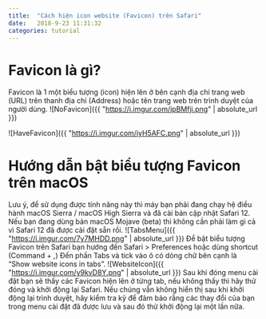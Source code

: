 ```yaml
---
title:  "Cách hiện icon website (Favicon) trên Safari"
date:   2018-9-23 11:31:32
categories: tutorial
---
```

# Favicon là gì?
Favicon là 1 một  biểu tượng (icon) hiện lên ở bên cạnh địa chỉ trang web (URL) trên thanh địa chỉ (Address) hoặc tên trang web trên trình duyệt của người dùng.
![NoFavicon]({{ "https://i.imgur.com/jpBMfji.png" | absolute_url }})

![HaveFavicon]({{ "https://i.imgur.com/iyH5AFC.png" | absolute_url }})
# Hướng dẫn bật biểu tượng Favicon trên macOS
Lưu ý, để sử dụng được tính năng này thì máy bạn phải đang chạy hệ điều hành macOS Sierra / macOS High Sierra và đã cài bản cập nhật Safari 12. Nếu bạn đang dùng bản macOS Mojave (beta)
thì
không cần phải làm gì cả vì Safari 12 đã được cài đặt sẵn rồi.
![TabsMenu]({{ "https://i.imgur.com/7y7MHDD.png" | absolute_url }})
Để bật biểu tượng Favicon trên Safari bạn hướng đến
Safari  > Preferences hoặc dùng shortcut  (Command + ,)
Đến phần Tabs và tick vào ô có dòng chữ bên cạnh là “Show 
website icons in tabs”.
![WebsiteIcon]({{ "https://i.imgur.com/y9kvD8Y.png" | absolute_url }})
Sau khi đóng menu cài đặt bạn sẽ thấy các Favicon hiện lên ở từng tab, nếu không thấy thì hãy thử đóng và khởi động lại Safari. Nếu chúng vẫn không hiển thị sau khi khởi động lại trình duyệt, hãy kiểm tra kỹ để đảm bảo rằng các thay đổi của bạn trong menu cài đặt đã được lưu và sau đó thử khởi động lại một lần nữa.